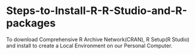 # Steps-to-Install-R-R-Studio-and-R-packages
To download Comprehensive R Archive Network(CRAN), R Setup(R Studio) and install to create a Local Environment on our Personal Computer.
